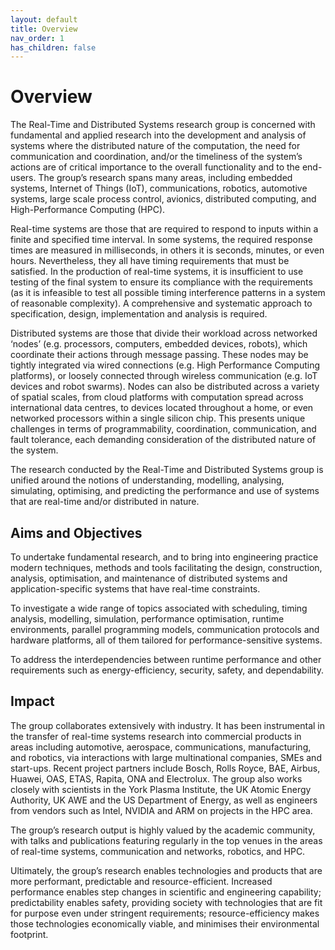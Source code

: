 ```yaml
---
layout: default
title: Overview
nav_order: 1
has_children: false
---
```



# Overview
The Real-Time and Distributed Systems research group is concerned with fundamental and applied research into the development and analysis of systems where the distributed nature of the computation, the need for communication and coordination, and/or the timeliness of the system’s actions are of critical importance to the overall functionality and to the end-users.  The group’s research spans many areas, including embedded systems, Internet of Things (IoT), communications, robotics, automotive systems, large scale process control, avionics, distributed computing, and High-Performance Computing (HPC).

Real-time systems are those that are required to respond to inputs within a finite and specified time interval. In some systems, the required response times are measured in milliseconds, in others it is seconds, minutes, or even hours. Nevertheless, they all have timing requirements that must be satisfied. In the production of real-time systems, it is insufficient to use testing of the final system to ensure its compliance with the requirements (as it is infeasible to test all possible timing interference patterns in a system of reasonable complexity). A comprehensive and systematic approach to specification, design, implementation and analysis is required.

Distributed systems are those that divide their workload across networked ‘nodes’ (e.g. processors, computers, embedded devices, robots), which coordinate their actions through message passing. These nodes may be tightly integrated via wired connections (e.g. High Performance Computing platforms), or loosely connected through wireless communication (e.g. IoT devices and robot swarms). Nodes can also be distributed across a variety of spatial scales, from cloud platforms with computation spread across international data centres, to devices located throughout a home, or even networked processors within a single silicon chip. This presents unique challenges in terms of programmability, coordination, communication, and fault tolerance, each demanding consideration of the distributed nature of the system.

The research conducted by the Real-Time and Distributed Systems group is unified around the notions of understanding, modelling, analysing, simulating, optimising, and predicting the performance and use of systems that are real-time and/or distributed in nature.


## Aims and Objectives
To undertake fundamental research, and to bring into engineering practice modern techniques, methods and tools facilitating the design, construction, analysis, optimisation, and maintenance of distributed systems and application-specific systems that have real-time constraints.

To investigate a wide range of topics associated with scheduling, timing analysis, modelling, simulation, performance optimisation, runtime environments, parallel programming models, communication protocols and hardware platforms, all of them tailored for performance-sensitive systems.

To address the interdependencies between runtime performance and other requirements such as energy-efficiency, security, safety, and dependability.


## Impact
The group collaborates extensively with industry. It has been instrumental in the transfer of real-time systems research into commercial products in areas including automotive, aerospace, communications, manufacturing, and robotics, via interactions with large multinational companies, SMEs and start-ups. Recent project partners include Bosch, Rolls Royce, BAE, Airbus, Huawei, OAS, ETAS, Rapita, ONA and Electrolux. The group also works closely with scientists in the York Plasma Institute, the UK Atomic Energy Authority, UK AWE and the US Department of Energy, as well as engineers from vendors such as Intel, NVIDIA and ARM on projects in the HPC area.

The group’s research output is highly valued by the academic community, with talks and publications featuring regularly in the top venues in the areas of real-time systems, communication and networks, robotics, and HPC.

Ultimately, the group’s research enables technologies and products that are more performant, predictable and resource-efficient. Increased performance enables step changes in scientific and engineering capability; predictability enables safety, providing society with technologies that are fit for purpose even under stringent requirements; resource-efficiency makes those technologies economically viable, and minimises their environmental footprint.
